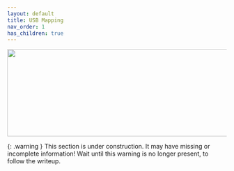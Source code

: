 ```yaml
---
layout: default
title: USB Mapping
nav_order: 1
has_children: true
---
```


<p align="center">
  <img width="650" height="200" src="../../../assets/HeaderUSBMapping.png">
</p>

{: .warning }
This section is under construction. It may have missing or incomplete information! Wait until this warning is no longer present, to follow the writeup.
